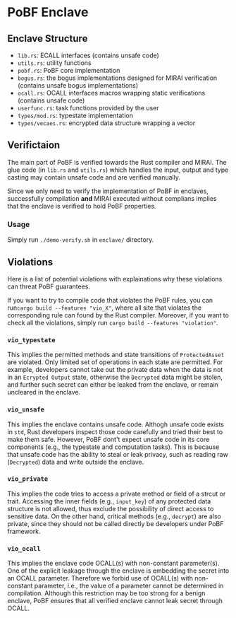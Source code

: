 # PoBF Enclave

## Enclave Structure

- `lib.rs`: ECALL interfaces (contains unsafe code)
- `utils.rs`: utility functions
- `pobf.rs`: PoBF core implementation
- `bogus.rs`: the bogus implementations designed for MIRAI verification (contains unsafe bogus implementations)
- `ocall.rs`: OCALL interfaces macros wrapping static verifications (contains unsafe code)
- `userfunc.rs`: task functions provided by the user
- `types/mod.rs`: typestate implementation
- `types/vecaes.rs`: encrypted data structure wrapping a vector

## Verifictaion

The main part of PoBF is verified towards the Rust compiler and MIRAI. The glue code (in `lib.rs` and `utils.rs`) which handles the input, output and type casting may contain unsafe code and are verified manually.

Since we only need to verify the implementation of PoBF in enclaves, successfully compilation **and** MIRAI executed without complians implies that the enclave is verified to hold PoBF properties.


### Usage

Simply run `./demo-verify.sh` in `enclave/` directory.

## Violations

Here is a list of potential violations with explainations why these violations can threat PoBF guarantees.

If you want to try to compile code that violates the PoBF rules, you can run`cargo build --features "vio_X"`, where all site that violates the corresponding rule can found by the Rust compiler.
Moreover, if you want to check all the violations, simply run `cargo build --features "violation"`.

### `vio_typestate`

This implies the permitted methods and state transitions of `ProtectedAsset` are violated.
Only limited set of operations in each state are permitted. For example,
developers cannot take out the private data when the data is not in an `Ecrypted Output` state,
otherwise the `Decrypted` data might be stolen, and further such secret can either be leaked from the enclave,
or remain uncleared in the enclave.

### `vio_unsafe`

This implies the enclave contains unsafe code.
Althogh unsafe code exists in `std`, Rust developers inspect those code carefully and tried their best to make them safe.
However, PoBF dont't expect unsafe code in its core components (e.g., the typestate and computation tasks).
This is because that unsafe code has the ability to steal or leak privacy,
such as reading raw (`Decrypted`) data and write outside the enclave.

### `vio_private`

This implies the code tries to access a private method or field of a strcut or trait.
Accessing the inner fields (e.g., `input_key`) of any protected data structure is not allowed,
thus exclude the possibility of direct access to sensitive data.
On the other hand, critical methods (e.g., `decrypt`) are also private,
since they should not be called directly be developers under PoBF framework.

### `vio_ocall`

This implies the enclave code OCALL(s) with non-constant parameter(s).
One of the explicit leakage through the enclave is embedding the secret into an OCALL parameter.
Therefore we forbid use of OCALL(s) with non-constant parameter, i.e.,
the value of a parameter cannot be determined in compilation.
Although this restriction may be too strong for a benign enclave,
PoBF ensures that all verified enclave cannot leak secret through OCALL.
